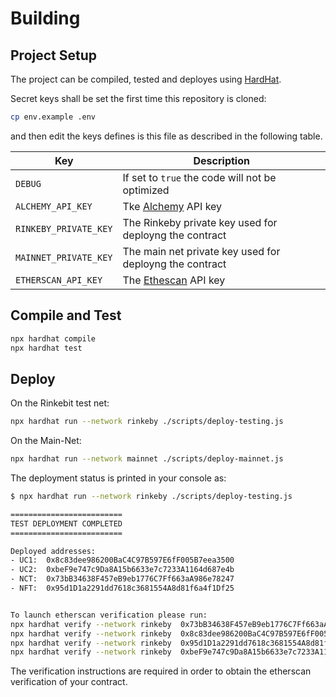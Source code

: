 # Building

## Project Setup
The project can be compiled, tested and deployes using [HardHat](https://hardhat.org/).

Secret keys shall be set the first time this repository is cloned:

```sh
cp env.example .env
```

and then edit the keys defines is this file as described in the following table.

| Key                     | Description |
| ----------------------- | ----------- |
| ``DEBUG``               | If set to ``true`` the code will not be optimized |
| ``ALCHEMY_API_KEY``     | Tke [Alchemy](https://docs.alchemy.com/alchemy/introduction/getting-started) API key        |
| ``RINKEBY_PRIVATE_KEY`` | The Rinkeby private key used for deployng the contract  |
| ``MAINNET_PRIVATE_KEY`` | The main net private key used for deployng the contract |
| ``ETHERSCAN_API_KEY``   | The [Ethescan](https://etherscan.io/apis) API key       |

## Compile and Test

 ```sh
npx hardhat compile
npx hardhat test
```

## Deploy

On the Rinkebit test net:
 ```sh
npx hardhat run --network rinkeby ./scripts/deploy-testing.js 
```

On the Main-Net:
 ```sh
npx hardhat run --network mainnet ./scripts/deploy-mainnet.js
```

The deployment status is printed in your console as:
 ```sh
$ npx hardhat run --network rinkeby ./scripts/deploy-testing.js

=========================
TEST DEPLOYMENT COMPLETED
=========================

Deployed addresses:
- UC1:  0x8c83dee986200BaC4C97B597E6fF005B7eea3500
- UC2:  0xbeF9e747c9Da8A15b6633e7c7233A1164d687e4b
- NCT:  0x73bB34638F457eB9eb1776C7Ff663aA986e78247
- NFT:  0x95d1D1a2291dd7618c3681554A8d81f6a4f1Df25


To launch etherscan verification please run:
npx hardhat verify --network rinkeby  0x73bB34638F457eB9eb1776C7Ff663aA986e78247   10000000000000000000000
npx hardhat verify --network rinkeby  0x8c83dee986200BaC4C97B597E6fF005B7eea3500   0x73bB34638F457eB9eb1776C7Ff663aA986e78247
npx hardhat verify --network rinkeby  0x95d1D1a2291dd7618c3681554A8d81f6a4f1Df25
npx hardhat verify --network rinkeby  0xbeF9e747c9Da8A15b6633e7c7233A1164d687e4b   0x95d1D1a2291dd7618c3681554A8d81f6a4f1Df25   0x73bB34638F457eB9eb1776C7Ff663aA986e78247
```

The verification instructions are required in order to obtain the etherscan verification of your contract.